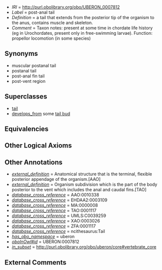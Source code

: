  * *IRI* = http://purl.obolibrary.org/obo/UBERON_0007812
 * *Label* = post-anal tail
 * *Definition* = a tail that extends from the posterior tip of the organism to the anus, contains muscle and skeleton.
 * *Comment* = Taxon notes: present at some time in chordate life history (eg in Urochordates, present only in free-swimming larvae). Function: propellor locomotion (in some species)

## Synonyms

 * muscular postanal tail
 * postanal tail
 * post-anal fin tail
 * post-vent region

## Superclasses

 * [tail](../../UBERON/15/UBERON_0002415.md)
 * [develops_from](../../RO/02/RO_0002202.md) some [tail bud](../../UBERON/33/UBERON_0002533.md)

## Equivalencies


## Other Logical Axioms


## Other Annotations

 * *[external_definition](../../UBPROP/01/UBPROP_0000001.md)* = Anatomical structure that is the terminal, flexible posterior appendage of the organism.[AAO]
 * *[external_definition](../../UBPROP/01/UBPROP_0000001.md)* = Organism subdivision which is the part of the body posterior to the vent which includes the anal and caudal fins.[TAO]
 * *[database_cross_reference](../../ef/oboInOwl#hasDbXref.md)* = AAO:0010338
 * *[database_cross_reference](../../ef/oboInOwl#hasDbXref.md)* = EHDAA2:0003109
 * *[database_cross_reference](../../ef/oboInOwl#hasDbXref.md)* = MA:0000008
 * *[database_cross_reference](../../ef/oboInOwl#hasDbXref.md)* = TAO:0001117
 * *[database_cross_reference](../../ef/oboInOwl#hasDbXref.md)* = UMLS:C0039259
 * *[database_cross_reference](../../ef/oboInOwl#hasDbXref.md)* = XAO:0003026
 * *[database_cross_reference](../../ef/oboInOwl#hasDbXref.md)* = ZFA:0001117
 * *[database_cross_reference](../../ef/oboInOwl#hasDbXref.md)* = ncithesaurus:Tail
 * *[has_obo_namespace](../../ce/oboInOwl#hasOBONamespace.md)* = uberon
 * *[oboInOwl#id](../../id/oboInOwl#id.md)* = UBERON:0007812
 * *[in_subset](../../et/oboInOwl#inSubset.md)* = http://purl.obolibrary.org/obo/uberon/core#vertebrate_core

## External Comments

